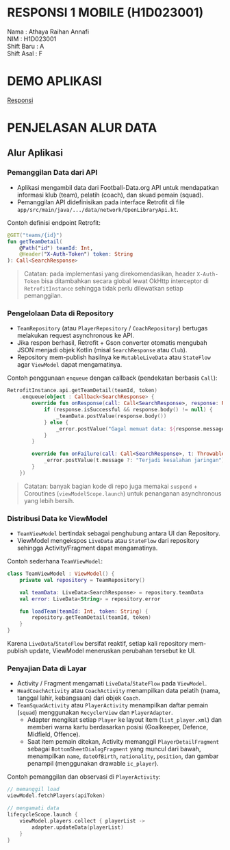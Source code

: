 # RESPONSI 1 MOBILE (H1D023001)

Nama : Athaya Raihan Annafi <br>
NIM : H1D023001 <br>
Shift Baru : A <br>
Shift Asal : F

# DEMO APLIKASI
[Responsi](demo/DemoAplikasi.gif)

# PENJELASAN ALUR DATA
## Alur Aplikasi

### Pemanggilan Data dari API

- Aplikasi mengambil data dari Football-Data.org API untuk mendapatkan informasi klub (team), pelatih (coach), dan skuad pemain (squad).
- Pemanggilan API didefinisikan pada interface Retrofit di file `app/src/main/java/.../data/network/OpenLibraryApi.kt`.

Contoh definisi endpoint Retrofit:

```kotlin
@GET("teams/{id}")
fun getTeamDetail(
	@Path("id") teamId: Int,
	@Header("X-Auth-Token") token: String
): Call<SearchResponse>
```

> Catatan: pada implementasi yang direkomendasikan, header `X-Auth-Token` bisa ditambahkan secara global lewat OkHttp interceptor di `RetrofitInstance` sehingga tidak perlu dilewatkan setiap pemanggilan.

### Pengelolaan Data di Repository

- `TeamRepository` (atau `PlayerRepository` / `CoachRepository`) bertugas melakukan request asynchronous ke API.
- Jika respon berhasil, Retrofit + Gson converter otomatis mengubah JSON menjadi objek Kotlin (misal `SearchResponse` atau `Club`).
- Repository mem-publish hasilnya ke `MutableLiveData` atau `StateFlow` agar `ViewModel` dapat mengamatinya.

Contoh penggunaan `enqueue` dengan callback (pendekatan berbasis `Call`):

```kotlin
RetrofitInstance.api.getTeamDetail(teamId, token)
	.enqueue(object : Callback<SearchResponse> {
		override fun onResponse(call: Call<SearchResponse>, response: Response<SearchResponse>) {
			if (response.isSuccessful && response.body() != null) {
				_teamData.postValue(response.body())
			} else {
				_error.postValue("Gagal memuat data: ${response.message()}")
			}
		}

		override fun onFailure(call: Call<SearchResponse>, t: Throwable) {
			_error.postValue(t.message ?: "Terjadi kesalahan jaringan")
		}
	})
```

> Catatan: banyak bagian kode di repo juga memakai `suspend` + Coroutines (`viewModelScope.launch`) untuk penanganan asynchronous yang lebih bersih.

### Distribusi Data ke ViewModel

- `TeamViewModel` bertindak sebagai penghubung antara UI dan Repository.
- ViewModel mengekspos `LiveData` atau `StateFlow` dari repository sehingga Activity/Fragment dapat mengamatinya.

Contoh sederhana `TeamViewModel`:

```kotlin
class TeamViewModel : ViewModel() {
	private val repository = TeamRepository()

	val teamData: LiveData<SearchResponse> = repository.teamData
	val error: LiveData<String> = repository.error

	fun loadTeam(teamId: Int, token: String) {
		repository.getTeamDetail(teamId, token)
	}
}
```

Karena `LiveData`/`StateFlow` bersifat reaktif, setiap kali repository mem-publish update, ViewModel meneruskan perubahan tersebut ke UI.

### Penyajian Data di Layar

- Activity / Fragment mengamati `LiveData`/`StateFlow` pada `ViewModel`.
- `HeadCoachActivity` atau `CoachActivity` menampilkan data pelatih (nama, tanggal lahir, kebangsaan) dari objek `Coach`.
- `TeamSquadActivity` atau `PlayerActivity` menampilkan daftar pemain (`squad`) menggunakan `RecyclerView` dan `PlayerAdapter`.
  - Adapter mengikat setiap `Player` ke layout item (`list_player.xml`) dan memberi warna kartu berdasarkan posisi (Goalkeeper, Defence, Midfield, Offence).
  - Saat item pemain ditekan, Activity memanggil `PlayerDetailFragment` sebagai `BottomSheetDialogFragment` yang muncul dari bawah, menampilkan `name`, `dateOfBirth`, `nationality`, `position`, dan gambar penampil (menggunakan drawable `ic_player`).

Contoh pemanggilan dan observasi di `PlayerActivity`:

```kotlin
// memanggil load
viewModel.fetchPlayers(apiToken)

// mengamati data
lifecycleScope.launch {
	viewModel.players.collect { playerList ->
		adapter.updateData(playerList)
	}
}
```
